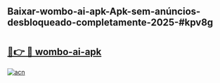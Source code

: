 ## Baixar-wombo-ai-apk-Apk-sem-anúncios-desbloqueado-completamente-2025-#kpv8g

# <h2><a href="https://ainizakaria.my?title=wombo-ai-apk&ref=20M">🔗👉 🔴 wombo-ai-apk</a></h2>

[![acn](https://github.com/user-attachments/assets/0f9c940e-d8b0-45ae-aac7-cd30a18b3e1c)](https://ainizakaria.my?title=wombo-ai-apk&ref=20M)

